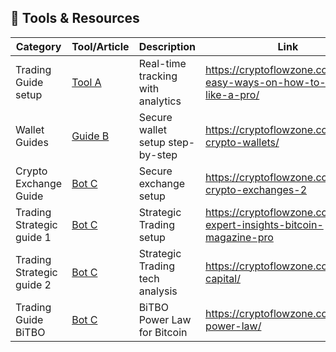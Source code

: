 

## 🔧 Tools & Resources

| Category           | Tool/Article           | Description                             | Link                                               |
|--------------------|------------------------|-----------------------------------------|----------------------------------------------------|
| Trading Guide setup | [Tool A](https://cryptoflowzone.com/9-easy-ways-on-how-to-trade-like-a-pro/)   | Real-time tracking with analytics       | https://cryptoflowzone.com/9-easy-ways-on-how-to-trade-like-a-pro/            |
| Wallet Guides      | [Guide B](https://cryptoflowzone.com/top-crypto-wallets/)  | Secure wallet setup step-by-step        | https://cryptoflowzone.com/top-crypto-wallets/      |
| Crypto Exchange Guide       | [Bot C](https://cryptoflowzone.com/best-crypto-exchanges-2)    | Secure exchange setup      | https://cryptoflowzone.com/best-crypto-exchanges-2  
 Trading Strategic guide 1      | [Bot C](https://cryptoflowzone.com/2-expert-insights-bitcoin-magazine-pro)    | Strategic Trading setup      | https://cryptoflowzone.com/2-expert-insights-bitcoin-magazine-pro
Trading Strategic guide 2      | [Bot C](https://cryptoflowzone.com/rekt-capital/)    | Strategic Trading tech analysis     | https://cryptoflowzone.com/rekt-capital/
Trading Guide BiTBO      | [Bot C](https://cryptoflowzone.com/bitbo-power-law/)    | BiTBO Power Law for Bitcoin     | https://cryptoflowzone.com/bitbo-power-law/

